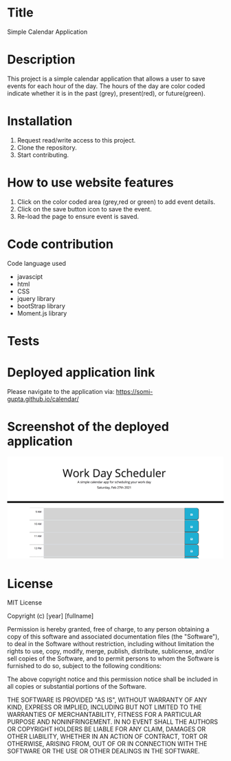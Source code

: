 # Title
Simple Calendar Application

# Description
This project is a simple calendar application that allows a user to save events for each hour of the day. The hours of the day are color coded indicate whether it is in the past (grey), present(red), or future(green).

# Installation
1. Request read/write access to this project.
2. Clone the repository.
3. Start contributing.

# How to use website features
1. Click on the color coded area (grey,red or green) to add event details.
2. Click on the save button icon to save the event.
3. Re-load the page to ensure event is saved.

# Code contribution
Code language used 
- javascipt
- html  
- CSS
- jquery library
- bootStrap library
- Moment.js library

# Tests

# Deployed application link
Please navigate to the application via: https://somi-gupta.github.io/calendar/

# Screenshot of the deployed application
![Calendar](./assets/images/application-screenshot.jpg?raw=true)

# License

MIT License

Copyright (c) [year] [fullname]

Permission is hereby granted, free of charge, to any person obtaining a copy
of this software and associated documentation files (the "Software"), to deal
in the Software without restriction, including without limitation the rights
to use, copy, modify, merge, publish, distribute, sublicense, and/or sell
copies of the Software, and to permit persons to whom the Software is
furnished to do so, subject to the following conditions:

The above copyright notice and this permission notice shall be included in all
copies or substantial portions of the Software.

THE SOFTWARE IS PROVIDED "AS IS", WITHOUT WARRANTY OF ANY KIND, EXPRESS OR
IMPLIED, INCLUDING BUT NOT LIMITED TO THE WARRANTIES OF MERCHANTABILITY,
FITNESS FOR A PARTICULAR PURPOSE AND NONINFRINGEMENT. IN NO EVENT SHALL THE
AUTHORS OR COPYRIGHT HOLDERS BE LIABLE FOR ANY CLAIM, DAMAGES OR OTHER
LIABILITY, WHETHER IN AN ACTION OF CONTRACT, TORT OR OTHERWISE, ARISING FROM,
OUT OF OR IN CONNECTION WITH THE SOFTWARE OR THE USE OR OTHER DEALINGS IN THE
SOFTWARE.